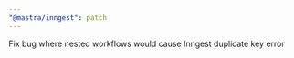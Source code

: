 ```yaml
---
"@mastra/inngest": patch
---
```


Fix bug where nested workflows would cause Inngest duplicate key error
